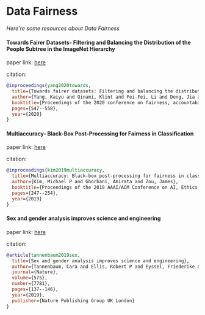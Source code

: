 # Data Fairness
*Here're some resources about Data Fairness*


#### Towards Fairer Datasets- Filtering and Balancing the Distribution of the People Subtree in the ImageNet Hierarchy
paper link: [here](https://arxiv.org/pdf/1912.07726)

citation: 
```bibtex
@inproceedings{yang2020towards,
  title={Towards fairer datasets: Filtering and balancing the distribution of the people subtree in the imagenet hierarchy},
  author={Yang, Kaiyu and Qinami, Klint and Fei-Fei, Li and Deng, Jia and Russakovsky, Olga},
  booktitle={Proceedings of the 2020 conference on fairness, accountability, and transparency},
  pages={547--558},
  year={2020}
}
```


#### Multiaccuracy- Black-Box Post-Processing for Fairness in Classification
paper link: [here](https://dl.acm.org/doi/pdf/10.1145/3306618.3314287)

citation: 
```bibtex
@inproceedings{kim2019multiaccuracy,
  title={Multiaccuracy: Black-box post-processing for fairness in classification},
  author={Kim, Michael P and Ghorbani, Amirata and Zou, James},
  booktitle={Proceedings of the 2019 AAAI/ACM Conference on AI, Ethics, and Society},
  pages={247--254},
  year={2019}
}
```

#### Sex and gender analysis improves science and engineering
paper link: [here](https://ore.exeter.ac.uk/repository/bitstream/handle/10871/39882/2018-07-09080D-1%20Schiebinger%20Sex%20and%20Gender%20Analysis%20(AAM).pdf?sequence=2)

citation: 
```bibtex
@article{tannenbaum2019sex,
  title={Sex and gender analysis improves science and engineering},
  author={Tannenbaum, Cara and Ellis, Robert P and Eyssel, Friederike and Zou, James and Schiebinger, Londa},
  journal={Nature},
  volume={575},
  number={7781},
  pages={137--146},
  year={2019},
  publisher={Nature Publishing Group UK London}
}
```